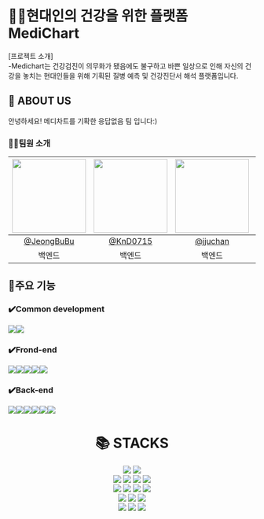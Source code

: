 # 🧑‍⚕️현대인의 건강을 위한 플랫폼 MediChart
[프로젝트 소개] <br/>
-Medichart는 건강검진이 의무화가 됐음에도 불구하고 바쁜 일상으로 인해 자신의 건강을 놓치는 현대인들을 위해 기획된 질병 예측 및 건강진단서 해석 플랫폼입니다.
## :blue_heart: ABOUT US
안녕하세요! 메디차트를 기확한 응답없음 팀 입니다:) 

### 👨‍💻팀원 소개
|<img src="https://avatars.githubusercontent.com/u/112332792?v=4" width="150" height="150"/>|<img src="https://avatars.githubusercontent.com/u/163969011?v=4" width="150" height="150"/>|<img src="https://avatars.githubusercontent.com/u/163832764?v=4" width="150" height="150"/>|<img src="https://avatars.githubusercontent.com/u/130521454?v=4" width="150" height="150"/>|<img src="https://avatars.githubusercontent.com/u/102974568?v=4" width="150" height="150"/>|<img src="https://avatars.githubusercontent.com/u/164338512?v=4" width="150" height="150"/>|
|:-:|:-:|:-:|:-:|:-:|:-:|
|[@JeongBuBu](https://github.com/JeongBuBu)|[@KnD0715](https://github.com/KnD0715)|[@jjuchan](https://github.com/jjuchan)|[@judgerTH](https://github.com/judgerTH)|[@himelons](https://github.com/himelons)|[@h9421](https://github.com/h9421)|
|백엔드|백엔드|백엔드|백엔드/프론트엔드|프론트엔드|프론트엔드|



## :round_pushpin:주요 기능 


### ✔️Common development
<img src="https://img.shields.io/badge/github-181717?style=for-the-badge&logo=github&logoColor=white"><img src="https://img.shields.io/badge/git-F05032?style=for-the-badge&logo=git&logoColor=white">
### ✔️Frond-end
<img src="https://img.shields.io/badge/React-61DAFB?style=for-the-badge&logo=React&logoColor=black"><img src="https://img.shields.io/badge/Css-1572B6?style=for-the-badge&logo=Css&logoColor=white"><img src="https://img.shields.io/badge/html5-E34F26?style=for-the-badge&logo=html5&logoColor=white"><img src="https://img.shields.io/badge/javascript-F7DF1E?style=for-the-badge&logo=javascript&logoColor=black"><img src="https://img.shields.io/badge/bootstrap-7952B3?style=for-the-badge&logo=bootstrap&logoColor=white">
### ✔️Back-end
<img src="https://img.shields.io/badge/mysql-4479A1?style=for-the-badge&logo=mysql&logoColor=white"><img src="https://img.shields.io/badge/node.js-339933?style=for-the-badge&logo=Node.js&logoColor=white"><img src="https://img.shields.io/badge/java-007396?style=for-the-badge&logo=java&logoColor=white"><img src="https://img.shields.io/badge/python-3776AB?style=for-the-badge&logo=python&logoColor=white"><img src="https://img.shields.io/badge/flask-000000?style=for-the-badge&logo=flask&logoColor=white"><img src="https://img.shields.io/badge/spring-6DB33F?style=for-the-badge&logo=spring&logoColor=white">


<div align=center><h1>📚 STACKS</h1></div>

<div align=center> 
  <img src="https://img.shields.io/badge/java-007396?style=for-the-badge&logo=java&logoColor=white"> 
  <img src="https://img.shields.io/badge/python-3776AB?style=for-the-badge&logo=python&logoColor=white"> 
  <br>
  
  <img src="https://img.shields.io/badge/html5-E34F26?style=for-the-badge&logo=html5&logoColor=white"> 
  <img src="https://img.shields.io/badge/css-1572B6?style=for-the-badge&logo=css3&logoColor=white"> 
  <img src="https://img.shields.io/badge/javascript-F7DF1E?style=for-the-badge&logo=javascript&logoColor=black"> 
  <img src="https://img.shields.io/badge/jquery-0769AD?style=for-the-badge&logo=jquery&logoColor=white">
  <br>
  
  <img src="https://img.shields.io/badge/oracle-F80000?style=for-the-badge&logo=oracle&logoColor=white"> 
  <img src="https://img.shields.io/badge/mysql-4479A1?style=for-the-badge&logo=mysql&logoColor=white"> 
  
  <img src="https://img.shields.io/badge/react-61DAFB?style=for-the-badge&logo=react&logoColor=black"> 
  <img src="https://img.shields.io/badge/node.js-339933?style=for-the-badge&logo=Node.js&logoColor=white">
  <br>
  
  <img src="https://img.shields.io/badge/spring-6DB33F?style=for-the-badge&logo=spring&logoColor=white"> 
  <img src="https://img.shields.io/badge/express-000000?style=for-the-badge&logo=express&logoColor=white">
  <img src="https://img.shields.io/badge/flask-000000?style=for-the-badge&logo=flask&logoColor=white">
  <br>
  <img src="https://img.shields.io/badge/bootstrap-7952B3?style=for-the-badge&logo=bootstrap&logoColor=white">
  <img src="https://img.shields.io/badge/github-181717?style=for-the-badge&logo=github&logoColor=white">
  <img src="https://img.shields.io/badge/git-F05032?style=for-the-badge&logo=git&logoColor=white">
  <br>
</div>
